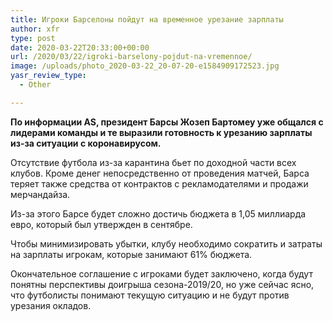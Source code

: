 ```yaml
---
title: Игроки Барселоны пойдут на временное урезание зарплаты
author: xfr
type: post
date: 2020-03-22T20:33:00+00:00
url: /2020/03/22/igroki-barselony-pojdut-na-vremennoe/
image: /uploads/photo_2020-03-22_20-07-20-e1584909172523.jpg
yasr_review_type:
  - Other

---
```

**По информации AS, президент Барсы Жозеп Бартомеу уже общался с лидерами команды и те выразили готовность к урезанию зарплаты из-за ситуации с коронавирусом.**

Отсутствие футбола из-за карантина бьет по доходной части всех клубов. Кроме денег непосредственно от проведения матчей, Барса теряет также средства от контрактов с рекламодателями и продажи мерчандайза.

Из-за этого Барсе будет сложно достичь бюджета в 1,05 миллиарда евро, который был утвержден в сентябре.

Чтобы минимизировать убытки, клубу необходимо сократить и затраты на зарплаты игрокам, которые занимают 61% бюджета.

Окончательное соглашение с игроками будет заключено, когда будут понятны перспективы доигрыша сезона-2019/20, но уже сейчас ясно, что футболисты понимают текущую ситуацию и не будут против урезания окладов.